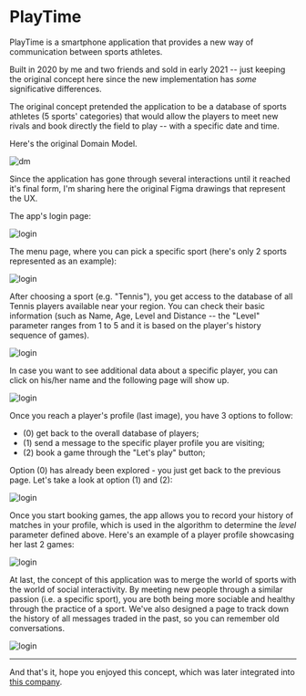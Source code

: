 # PlayTime

PlayTime is a smartphone application that provides a new way of communication between sports athletes. 

Built in 2020 by me and two friends and sold in early 2021 -- just keeping the original concept here since the new implementation has *some* significative differences.

The original concept pretended the application to be a database of sports athletes (5 sports' categories) that would allow the players to meet new rivals and book directly the field to play -- with a specific date and time. 

Here's the original Domain Model.

![dm](/DM_playtime.png)

Since the application has gone through several interactions until it reached it's final form, I'm sharing here the original Figma drawings that represent the UX.

The app's login page:

![login](/Slide1.jpg)

The menu page, where you can pick a specific sport (here's only 2 sports represented as an example):

![login](/Slide2.jpg)

After choosing a sport (e.g. "Tennis"), you get access to the database of all Tennis players available near your region. You can check their basic information (such as Name, Age, Level and Distance -- the "Level" parameter ranges from 1 to 5 and it is based on the player's history sequence of games). 

![login](/Slide3.jpg)

In case you want to see additional data about a specific player, you can click on his/her name and the following page will show up.

![login](/Slide4.jpg)

Once you reach a player's profile (last image), you have 3 options to follow:
- (0) get back to the overall database of players;
- (1) send a message to the specific player profile you are visiting;
- (2) book a game through the "Let's play" button;

Option (0) has already been explored - you just get back to the previous page. Let's take a look at option (1) and (2):

![login](/Slide5.jpg)

Once you start booking games, the app allows you to record your history of matches in your profile, which is used in the algorithm to determine the *level* parameter defined above. Here's an example of a player profile showcasing her last 2 games:

![login](/Slide6.jpg)

At last, the concept of this application was to merge the world of sports with the world of social interactivity. By meeting new people through a similar passion (i.e. a specific sport), you are both being more sociable and healthy through the practice of a sport. We've also designed a page to track down the history of all messages traded in the past, so you can remember old conversations.

![login](/Slide7.jpg)

***

And that's it, hope you enjoyed this concept, which was later integrated into <a href="https://www.aircourts.com/site/software_clubs">this company</a>.
